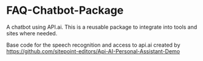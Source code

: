 # FAQ-Chatbot-Package
A chatbot using API.ai.  This is a reusable package to integrate into tools and sites where needed.

Base code for the speech recognition and access to api.ai created by https://github.com/sitepoint-editors/Api-AI-Personal-Assistant-Demo


